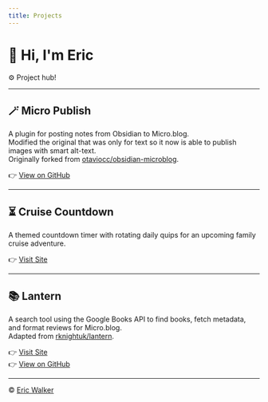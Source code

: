 ```yaml
---
title: Projects
---
```


# 👋 Hi, I'm Eric  
⚙️ Project hub!

---

## 🪄 Micro Publish

A plugin for posting notes from Obsidian to Micro.blog.  
Modified the original that was only for text so it now is able to publish images with smart alt-text.  
Originally forked from [otaviocc/obsidian-microblog](https://github.com/otaviocc/obsidian-microblog).

👉 [View on GitHub](https://github.com/ericmwalk/obsidian-microblog)

---

## ⏳ Cruise Countdown

A themed countdown timer with rotating daily quips for an upcoming family cruise adventure.  

👉 [Visit Site](https://gottfamily.fun)

---

## 📚 Lantern

A search tool using the Google Books API to find books, fetch metadata, and format reviews for Micro.blog.  
Adapted from [rknightuk/lantern](https://github.com/rknightuk/lantern).

👉 [Visit Site](https://lantern.brebs.net)  
👉 [View on GitHub](https://github.com/ericmwalk/lantern)

---

© [Eric Walker](https://github.com/ericmwalk)
